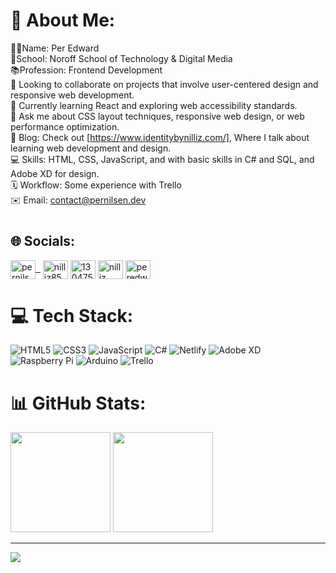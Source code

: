 # 💫 About Me:
👨‍💻Name: Per Edward<br>🏫School: Noroff School of Technology & Digital Media<br>📚Profession: Frontend Development<br>🤝 Looking to collaborate on projects that involve user-centered design and responsive web development.<br>🌱 Currently learning React and exploring web accessibility standards.<br>💬 Ask me about CSS layout techniques, responsive web design, or web performance optimization.<br>🚀 Blog: Check out [https://www.identitybynilliz.com/], Where I talk about learning web development and design.<br>💻 Skills: HTML, CSS, JavaScript, and with basic skills in C# and SQL, and Adobe XD for design.<br>🗓️ Workflow: Some experience with Trello <br>✉️ Email: <a href="mailto:contact@pernilsen.dev">contact@pernilsen.dev</a>



#


## 🌐 Socials:
<p align="left">
<a href="https://linkedin.com/in/pernilsendev" target="blank"><img align="center" src="https://raw.githubusercontent.com/rahuldkjain/github-profile-readme-generator/master/src/images/icons/Social/linked-in-alt.svg" alt="pernilsendev" height="30" width="40" />&nbsp;&nbsp;</a>
<a href="https://dev.to/nilliz85" target="blank"><img align="center" src="https://raw.githubusercontent.com/rahuldkjain/github-profile-readme-generator/master/src/images/icons/Social/devto.svg" alt="nilliz85" height="30" width="40" /></a>
<a href="https://stackoverflow.com/users/13047517/nilliz85" target="blank"><img align="center" src="https://raw.githubusercontent.com/rahuldkjain/github-profile-readme-generator/master/src/images/icons/Social/stack-overflow.svg" alt="13047517/nilliz85" height="30" width="40" /></a>
<a href="https://dribbble.com/nilliz" target="blank"><img align="center" src="https://raw.githubusercontent.com/rahuldkjain/github-profile-readme-generator/master/src/images/icons/Social/dribbble.svg" alt="nilliz" height="30" width="40" /></a>
<a href="https://www.behance.net/peredwardnilsen" target="blank"><img align="center" src="https://raw.githubusercontent.com/rahuldkjain/github-profile-readme-generator/master/src/images/icons/Social/behance.svg" alt="peredwardnilsen" height="30" width="40" /></a>
</p>



# 💻 Tech Stack:
![HTML5](https://img.shields.io/badge/html5-%23E34F26.svg?style=for-the-badge&logo=html5&logoColor=white) ![CSS3](https://img.shields.io/badge/css3-%231572B6.svg?style=for-the-badge&logo=css3&logoColor=white) ![JavaScript](https://img.shields.io/badge/javascript-%23323330.svg?style=for-the-badge&logo=javascript&logoColor=%23F7DF1E) ![C#](https://img.shields.io/badge/c%23-%23239120.svg?style=for-the-badge&logo=c-sharp&logoColor=white) ![Netlify](https://img.shields.io/badge/netlify-%23000000.svg?style=for-the-badge&logo=netlify&logoColor=#00C7B7) ![Adobe XD](https://img.shields.io/badge/Adobe%20XD-470137?style=for-the-badge&logo=Adobe%20XD&logoColor=#FF61F6) ![Raspberry Pi](https://img.shields.io/badge/-RaspberryPi-C51A4A?style=for-the-badge&logo=Raspberry-Pi) ![Arduino](https://img.shields.io/badge/-Arduino-00979D?style=for-the-badge&logo=Arduino&logoColor=white) ![Trello](https://img.shields.io/badge/Trello-%23026AA7.svg?style=for-the-badge&logo=Trello&logoColor=white) 

# 📊 GitHub Stats:
<div>
<img src="https://github-readme-stats-nilliz85.vercel.app/api?username=nilliz85&theme=calm&show_icons=true&hide_border=true&count_private=true" height="160">
<img src="https://github-readme-stats-nilliz85.vercel.app/api/top-langs/?username=nilliz85&theme=calm&show_icons=true&hide_border=true&layout=compact" height="160">
</div>


<!-- ## 🏆 GitHub Trophies
![](https://github-profile-trophy.vercel.app/?username=nilliz85&theme=onedark&no-frame=false&no-bg=false&margin-w=4) -->


---
[![](https://visitcount.itsvg.in/api?id=nilliz85&icon=2&color=7)](https://visitcount.itsvg.in)
